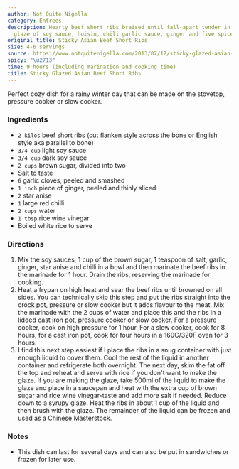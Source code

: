 ```yaml
---
author: Not Quite Nigella
category: Entrees
description: Hearty beef short ribs braised until fall-apart tender in an Asian-inspired
  glaze of soy sauce, hoisin, chili garlic sauce, ginger and five spice.
original_title: Sticky Asian Beef Short Ribs
size: 4-6 servings
source: https://www.notquitenigella.com/2013/07/12/sticky-glazed-asian-beef-short-ribs/#recipe
spicy: "\u2713"
time: 9 hours (including marination and cooking time)
title: Sticky Glazed Asian Beef Short Ribs
---
```


Perfect cozy dish for a rainy winter day that can be made on the stovetop, pressure cooker or slow cooker.

### Ingredients

* `2 kilos` beef short ribs (cut flanken style across the bone or English style aka parallel to bone)
* `3/4 cup` light soy sauce
* `3/4 cup` dark soy sauce
* `2 cups` brown sugar, divided into two
* Salt to taste
* `6` garlic cloves, peeled and smashed
* `1 inch` piece of ginger, peeled and thinly sliced
* `2` star anise
* `1` large red chilli
* `2 cups` water
* `1 tbsp` rice wine vinegar
* Boiled white rice to serve

### Directions

1. Mix the soy sauces, 1 cup of the brown sugar, 1 teaspoon of salt, garlic, ginger, star anise and chilli in a bowl and then marinate the beef ribs in the marinade for 1 hour. Drain the ribs, reserving the marinade for cooking.
2. Heat a frypan on high heat and sear the beef ribs until browned on all sides. You can technically skip this step and put the ribs straight into the crock pot, pressure or slow cooker but it adds flavour to the meat. Mix the marinade with the 2 cups of water and place this and the ribs in a lidded cast iron pot, pressure cooker or slow cooker. For a pressure cooker, cook on high pressure for 1 hour. For a slow cooker, cook for 8 hours, for a cast iron pot, cook for four hours in a 160C/320F oven for 3 hours.
3. I find this next step easiest if I place the ribs in a snug container with just enough liquid to cover them. Cool the rest of the liquid in another container and refrigerate both overnight. The next day, skim the fat off the top and reheat and serve with rice if you don't want to make the glaze. If you are making the glaze, take 500ml of the liquid to make the glaze and place in a saucepan and heat with the extra cup of brown sugar and rice wine vinegar\-taste and add more salt if needed. Reduce down to a syrupy glaze. Heat the ribs in about 1 cup of the liquid and then brush with the glaze. The remainder of the liquid can be frozen and used as a Chinese Masterstock.

### Notes

- This dish can last for several days and can also be put in sandwiches or frozen for later use.